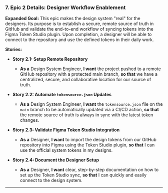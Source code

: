 ### **7. Epic 2 Details: Designer Workflow Enablement**

**Expanded Goal:** This epic makes the design system "real" for the designers. Its purpose is to establish a secure, remote source of truth in GitHub and validate the end-to-end workflow of syncing tokens into the Figma Token Studio plugin. Upon completion, a designer will be able to connect to the repository and use the defined tokens in their daily work.

**Stories:**

- **Story 2.1: Setup Remote Repository**

  - **As a** Design System Engineer, **I want** the project pushed to a remote GitHub repository with a protected main branch, **so that** we have a centralized, secure, and collaborative location for our source of truth.

- **Story 2.2: Automate `tokensource.json` Updates**

  - **As a** Design System Engineer, **I want** the `tokensource.json` file on the `main` branch to be automatically updated via a CI/CD action, **so that** the remote source of truth is always in sync with the latest token changes.

- **Story 2.3: Validate Figma Token Studio Integration**

  - **As a** Designer, **I want** to import the design tokens from our GitHub repository into Figma using the Token Studio plugin, **so that** I can use the official system tokens in my designs.

- **Story 2.4: Document the Designer Setup**
  - **As a** Designer, **I want** clear, step-by-step documentation on how to set up the Token Studio sync, **so that** I can quickly and easily connect to the design system.

---
